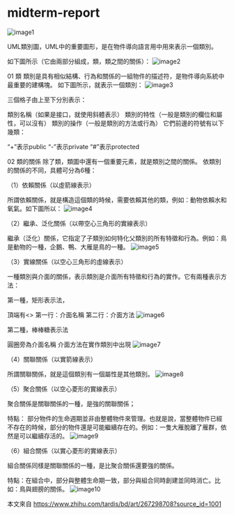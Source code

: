 # midterm-report
![image1](https://pic1.zhimg.com/v2-e5af6625d202f3220b7333692dabad42_r.webp?source=172ae18b&consumer=ZHI_MENG)

UML類別圖，UML中的重要圖形，是在物件導向語言用中用來表示一個類別。

如下圖所示（它由兩部分組成，類，類之間的關係）：
![image2](https://pic3.zhimg.com/v2-61af74fe4b611c85c740cececb18e4ae_b.webp?consumer=ZHI_MENG)

01 類
類別是具有相似結構、行為和關係的一組物件的描述符，是物件導向系統中最重要的建構塊。
如下圖所示，就表示一個類別：
![image3](https://pic1.zhimg.com/v2-c589911333aded1c962e2f0958e5041c_b.webp?consumer=ZHI_MENG)

三個格子由上至下分別表示：

類別名稱（如果是接口，就使用斜體表示）
類別的特性（一般是類別的欄位和屬性，可以沒有）
類別的操作（一般是類別的方法或行為）
它們前邊的符號有以下幾類：

“+”表示public
“-”表示private
“#”表示protected

02 類的關係
除了類，類圖中還有一個重要元素，就是類別之間的關係。
依類別的關係的不同，具體可分為6種：

（1）依賴關係（以虛箭線表示）

所謂依賴關係，就是構造這個類的時候，需要依賴其他的類，例如：動物依賴水和氧氣。如下圖所以：
![image4](https://pic3.zhimg.com/v2-e5af6625d202f3220b7333692dabad42_b.webp?consumer=ZHI_MENG)

（2）繼承、泛化關係（以帶空心三角形的實線表示）

繼承（泛化）關係，它指定了子類別如何特化父類別的所有特徵和行為。例如：鳥是動物的一種，企鵝、鴨、大雁是鳥的一種。
![image5](https://pic3.zhimg.com/v2-d25ab9c2f2e8064317cd090b751f6702_b.webp?consumer=ZHI_MENG)

（3）實線關係（以空心三角形的虛線表示）

一種類別與介面的關係，表示類別是介面所有特徵和行為的實作。它有兩種表示方法：

第一種，矩形表示法，

頂端有<<interface>>
第一行：介面名稱
第二行：介面方法
![image6](https://pic4.zhimg.com/v2-88addbc8cbfe20bb0c038bee5f151617_b.webp?consumer=ZHI_MENG)

第二種，棒棒糖表示法

圓圈旁為介面名稱
介面方法在實作類別中出現
![image7](https://pic3.zhimg.com/v2-40c356695078c5da3ea6f0b6e5b1ea7e_b.webp?consumer=ZHI_MENG)

（4）關聯關係（以實箭線表示）

所謂關聯關係，就是這個類別有一個屬性是其他類別。
![image8](https://pic2.zhimg.com/v2-cdb23e214bf7320b7a563c7e08ace379_b.webp?consumer=ZHI_MENG)

（5）聚合關係（以空心菱形的實線表示）

聚合關係是關聯關係的一種，是強的關聯關係；

特點： 部分物件的生命週期並非由整體物件來管理。也就是說，當整體物件已經不存在的時候，部分的物件還是可能繼續存在的。例如：一隻大雁脫離了雁群，依然是可以繼續存活的。
![image9](https://pic3.zhimg.com/v2-60d6df1daf28778e9c82e4b097a453a6_b.webp?consumer=ZHI_MENG)

（6）組合關係（以實心菱形的實線表示）

組合關係同樣是關聯關係的一種，是比聚合關係還要強的關係。

特點：在組合中，部分與整體生命期一致，部分與組合同時創建並同時消亡。比如：鳥與翅膀的關係。
![image10](https://pic2.zhimg.com/v2-0b9bf5c1582e824c61741a99fff0f915_b.webp?consumer=ZHI_MENG)


本文來自 https://www.zhihu.com/tardis/bd/art/267298708?source_id=1001 
